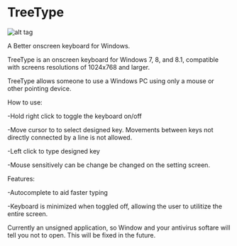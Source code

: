TreeType
========

![alt tag](https://github.com/seansmccullough/TreeType/master/TreeType.png)

A Better onscreen keyboard for Windows.

TreeType is an onscreen keyboard for Windows 7, 8, and 8.1, compatible with screens resolutions of 1024x768 and larger.

TreeType allows someone to use a Windows PC using only a mouse or other pointing device. 

How to use:

-Hold right click to toggle the keyboard on/off

-Move cursor to to select designed key.  Movements between keys not directly connected by a line is not allowed.

-Left click to type designed key

-Mouse sensitively can be change be changed on the setting screen.

Features:

-Autocomplete to aid faster typing

-Keyboard is minimized when toggled off, allowing the user to utilitize the entire screen.

Currently an unsigned application, so Window and your antivirus softare will tell you not to open.  This will be fixed in the future.
